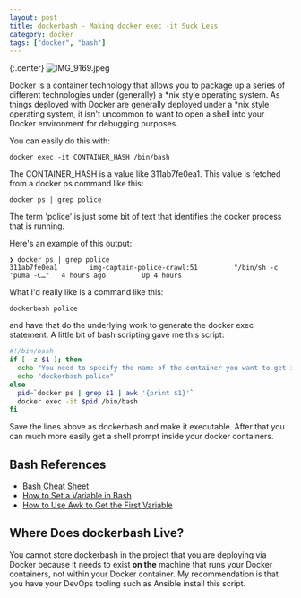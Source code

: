 ```yaml
---
layout: post
title: dockerbash - Making docker exec -it Suck Less
category: docker
tags: ["docker", "bash"]
---
```

{:.center}
![IMG_9169.jpeg](/blog/assets/IMG_9169.jpeg)

Docker is a container technology that allows you to package up a series of different technologies under (generally) a *nix style operating system.  As things deployed with Docker are generally deployed under a *nix style operating system, it isn't uncommon to want to open a shell into your Docker environment for debugging purposes.

You can easily do this with:

    docker exec -it CONTAINER_HASH /bin/bash
        
The CONTAINER_HASH is a value like 311ab7fe0ea1.  This value is fetched from a docker ps command like this:

    docker ps | grep police

The term 'police' is just some bit of text that identifies the docker process that is running. 

Here's an example of this output:

    ❯ docker ps | grep police
    311ab7fe0ea1        img-captain-police-crawl:51         "/bin/sh -c 'puma -C…"   4 hours ago         Up 4 hours

What I'd really like is a command like this:

    dockerbash police

and have that do the underlying work to generate the docker exec statement.  A little bit of bash scripting gave me this script:

```bash
#!/bin/bash
if [ -z $1 ]; then
  echo "You need to specify the name of the container you want to get into like:"
  echo "dockerbash police"
else
  pid=`docker ps | grep $1 | awk '{print $1}'`
  docker exec -it $pid /bin/bash
fi
```

Save the lines above as dockerbash and make it executable.  After that you can much more easily get a shell prompt inside your docker containers.

## Bash References

* [Bash Cheat Sheet](https://www.andreafortuna.org/2018/07/02/bash-scripting-my-own-cheatsheet/)
* [How to Set a Variable in Bash](https://stackoverflow.com/questions/4651437/how-do-i-set-a-variable-to-the-output-of-a-command-in-bash)
* [How to Use Awk to Get the First Variable](https://linuxhint.com/20_awk_examples/#a16)

## Where Does dockerbash Live?

You cannot store dockerbash in the project that you are deploying via Docker because it needs to exist **on the** machine that runs your Docker containers, not within your Docker container.  My recommendation is that you have your DevOps tooling such as Ansible install this script.